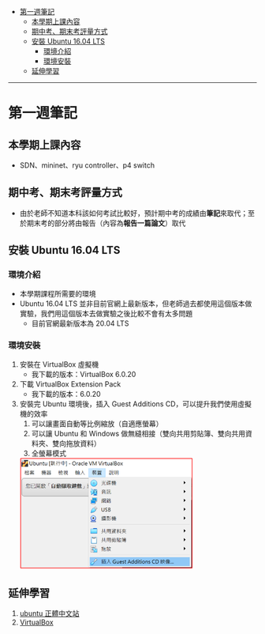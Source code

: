 - [第一週筆記](#第一週筆記)
  - [本學期上課內容](#本學期上課內容)
  - [期中考、期末考評量方式](#期中考期末考評量方式)
  - [安裝 Ubuntu 16.04 LTS](#安裝-ubuntu-1604-lts)
    - [環境介紹](#環境介紹)
    - [環境安裝](#環境安裝)
  - [延伸學習](#延伸學習)
---
# 第一週筆記
## 本學期上課內容
- SDN、mininet、ryu controller、p4 switch

## 期中考、期末考評量方式
- 由於老師不知道本科該如何考試比較好，預計期中考的成績由**筆記**來取代；至於期末考的部分將由報告（內容為**報告一篇論文**）取代

## 安裝 Ubuntu 16.04 LTS
### 環境介紹
- 本學期課程所需要的環境
- Ubuntu 16.04 LTS 並非目前官網上最新版本，但老師過去都使用這個版本做實驗，我們用這個版本去做實驗之後比較不會有太多問題
    - 目前官網最新版本為 20.04 LTS

### 環境安裝
1. 安裝在 VirtualBox 虛擬機
    - 我下載的版本：VirtualBox 6.0.20
2. 下載 VirtualBox Extension Pack
    - 我下載的版本：6.0.20
3. 安裝完 Ubuntu 環境後，插入 Guest Additions CD，可以提升我們使用虛擬機的效率
    1. 可以讓畫面自動等比例縮放（自適應螢幕）
    2. 可以讓 Ubuntu 和 Windows 做無縫相接（雙向共用剪貼簿、雙向共用資料夾、雙向拖放資料）
    3. 全螢幕模式
      <img src="Week 1\guest_additions_CD.png" width="350px" />
## 延伸學習
1. [ubuntu 正體中文站](https://www.ubuntu-tw.org/modules/tinyd0/)
2. [VirtualBox](https://www.virtualbox.org/wiki/Downloads)